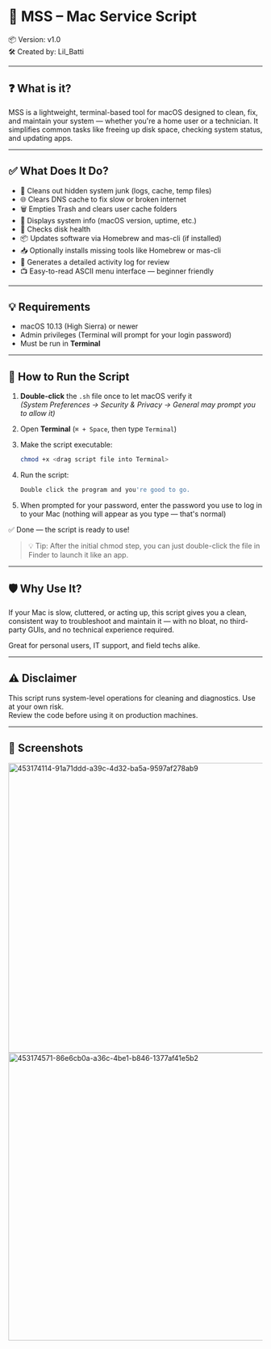 # 🍎 MSS – Mac Service Script

📦 Version: v1.0  
🛠️ Created by: Lil_Batti

---

## ❓ What is it?

MSS is a lightweight, terminal-based tool for macOS designed to clean, fix, and maintain your system — whether you're a home user or a technician. It simplifies common tasks like freeing up disk space, checking system status, and updating apps.

---

## ✅ What Does It Do?

- 🧹 Cleans out hidden system junk (logs, cache, temp files)
- 🌐 Clears DNS cache to fix slow or broken internet
- 🗑️ Empties Trash and clears user cache folders
- 🧠 Displays system info (macOS version, uptime, etc.)
- 🔧 Checks disk health
- 📦 Updates software via Homebrew and mas-cli (if installed)
- 📥 Optionally installs missing tools like Homebrew or mas-cli
- 📜 Generates a detailed activity log for review
- 📺 Easy-to-read ASCII menu interface — beginner friendly

---

## 💡 Requirements

- macOS 10.13 (High Sierra) or newer  
- Admin privileges (Terminal will prompt for your login password)  
- Must be run in **Terminal**

---

## 🧪 How to Run the Script

1. **Double-click** the `.sh` file once to let macOS verify it  
   *(System Preferences → Security & Privacy → General may prompt you to allow it)*

2. Open **Terminal** (`⌘ + Space`, then type `Terminal`)

3. Make the script executable:
   ```bash
   chmod +x <drag script file into Terminal>
   ```

4. Run the script:
   ```bash
   Double click the program and you're good to go.
   ```

5. When prompted for your password, enter the password you use to log in to your Mac (nothing will appear as you type — that's normal)

✅ Done — the script is ready to use!

> 💡 Tip: After the initial chmod step, you can just double-click the file in Finder to launch it like an app.

---

## 🛡️ Why Use It?

If your Mac is slow, cluttered, or acting up, this script gives you a clean, consistent way to troubleshoot and maintain it — with no bloat, no third-party GUIs, and no technical experience required.

Great for personal users, IT support, and field techs alike.

---

## ⚠️ Disclaimer

This script runs system-level operations for cleaning and diagnostics. Use at your own risk.  
Review the code before using it on production machines.

---

## 📸 Screenshots
<img width="573" alt="453174114-91a71ddd-a39c-4d32-ba5a-9597af278ab9" src="https://github.com/user-attachments/assets/10f6a047-208e-4e38-b89f-7dc72cbbf1ff" />
<img width="569" alt="453174571-86e6cb0a-a36c-4be1-b846-1377af41e5b2" src="https://github.com/user-attachments/assets/d2df99cd-c1bd-4ed3-b72d-cb02a991b8a7" />
